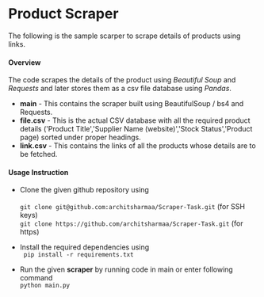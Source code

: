 # Product Scraper

The following is the sample scarper to scrape details of products using links.

#### Overview

The code scrapes the details of the product using _Beautiful Soup_ and _Requests_ and later stores them as a csv file database using _Pandas_.

- **main** - This contains the scraper built using BeautifulSoup / bs4 and Requests.
- **file.csv** - This is the actual CSV database with all the required product details ('Product Title','Supplier Name (website)','Stock Status','Product page) sorted under proper headings.
- **link.csv** - This contains the links of all the products whose details are to be fetched.

#### Usage Instruction

- Clone the given github repository using <br><br>
  `git clone git@github.com:architsharmaa/Scraper-Task.git` (for SSH keys)<br>
  `git clone https://github.com/architsharmaa/Scraper-Task.git` (for https)<br>

- Install the required dependencies using <br>
  ` pip install -r requirements.txt`
- Run the given **scraper** by running code in main or enter following command<br>
  `python main.py`

